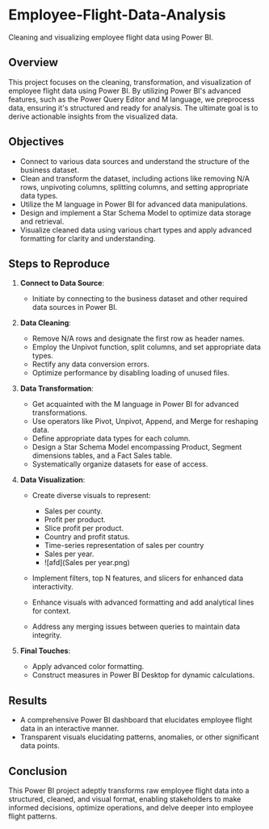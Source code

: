 # Employee-Flight-Data-Analysis
Cleaning and visualizing employee flight data using Power BI.

## Overview

This project focuses on the cleaning, transformation, and visualization of employee flight data using Power BI. By utilizing Power BI's advanced features, such as the Power Query Editor and M language, we preprocess data, ensuring it's structured and ready for analysis. The ultimate goal is to derive actionable insights from the visualized data.

## Objectives

- Connect to various data sources and understand the structure of the business dataset.
- Clean and transform the dataset, including actions like removing N/A rows, unpivoting columns, splitting columns, and setting appropriate data types.
- Utilize the M language in Power BI for advanced data manipulations.
- Design and implement a Star Schema Model to optimize data storage and retrieval.
- Visualize cleaned data using various chart types and apply advanced formatting for clarity and understanding.

## Steps to Reproduce

1. **Connect to Data Source**: 
   - Initiate by connecting to the business dataset and other required data sources in Power BI.

2. **Data Cleaning**:
   - Remove N/A rows and designate the first row as header names.
   - Employ the Unpivot function, split columns, and set appropriate data types.
   - Rectify any data conversion errors.
   - Optimize performance by disabling loading of unused files.

3. **Data Transformation**:
   - Get acquainted with the M language in Power BI for advanced transformations.
   - Use operators like Pivot, Unpivot, Append, and Merge for reshaping data.
   - Define appropriate data types for each column.
   - Design a Star Schema Model encompassing Product, Segment dimensions tables, and a Fact Sales table.
   - Systematically organize datasets for ease of access.

4. **Data Visualization**:
   - Create diverse visuals to represent:
     - Sales per county.
     - Profit per product.
     - Slice profit per product.
     - Country and profit status.
     - Time-series representation of sales per country 
     - Sales per year.
     -  
       ![afd](Sales per year.png)
     
   - Implement filters, top N features, and slicers for enhanced data interactivity.
   - Enhance visuals with advanced formatting and add analytical lines for context.
   - Address any merging issues between queries to maintain data integrity.

5. **Final Touches**:
   - Apply advanced color formatting.
   - Construct measures in Power BI Desktop for dynamic calculations.

## Results

- A comprehensive Power BI dashboard that elucidates employee flight data in an interactive manner.
- Transparent visuals elucidating patterns, anomalies, or other significant data points.

## Conclusion

This Power BI project adeptly transforms raw employee flight data into a structured, cleaned, and visual format, enabling stakeholders to make informed decisions, optimize operations, and delve deeper into employee flight patterns.


